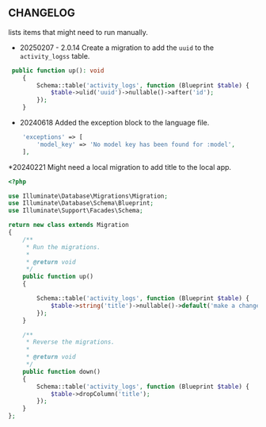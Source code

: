 ## CHANGELOG

lists items that might need to run manually.

* 20250207 - 2.0.14
  Create a migration to add the `uuid` to the `activity_logss` table.

```php
 public function up(): void
    {
        Schema::table('activity_logs', function (Blueprint $table) {
            $table->ulid('uuid')->nullable()->after('id');
        });
    }
```

* 20240618
  Added the exception block to the language file.

```php
    'exceptions' => [
        'model_key' => 'No model key has been found for :model',
    ],

````

*20240221
Might need a local migration to add title to the local app.

```php
<?php

use Illuminate\Database\Migrations\Migration;
use Illuminate\Database\Schema\Blueprint;
use Illuminate\Support\Facades\Schema;

return new class extends Migration
{
    /**
     * Run the migrations.
     *
     * @return void
     */
    public function up()
    {

        Schema::table('activity_logs', function (Blueprint $table) {
            $table->string('title')->nullable()->default('make a change');
        });
    }

    /**
     * Reverse the migrations.
     *
     * @return void
     */
    public function down()
    {
        Schema::table('activity_logs', function (Blueprint $table) {
            $table->dropColumn('title');
        });
    }
};
```